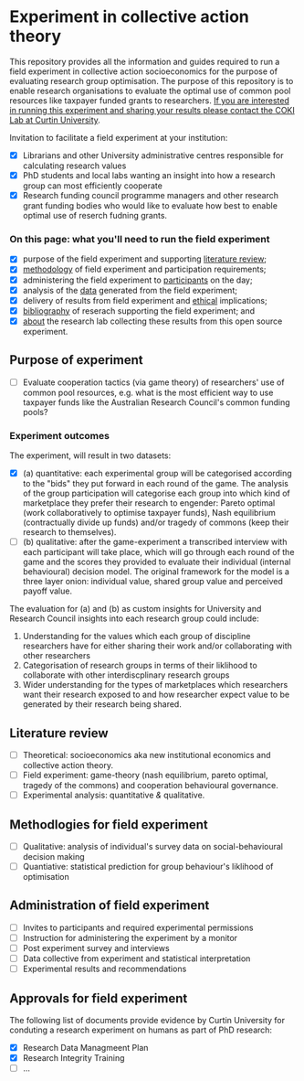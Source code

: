 # Experiment in collective action theory
This repository provides all the information and guides required to run a field experiment in collective action socioeconomics for the purpose of evaluating research group optimisation. The purpose of this repository is to enable research organisations to evaluate the optimal use of common pool resources like taxpayer funded grants to researchers.  [If you are interested in running this experiment and sharing your results please contact the COKI Lab at Curtin University](https://github.com/david-flanders-tuke/PhD/blob/main/about.md).

Invitation to facilitate a field experiment at your institution:
  - [x] Librarians and other University administrative centres responsible for calculating research values
  - [x] PhD students and local labs wanting an insight into how a research group can most efficiently cooperate
  - [x] Research funding council programme managers and other research grant funding bodies who would like to evaluate how best to enable optimal use of reserch fudning grants.

### On this page: what you'll need to run the field experiment
 - [x] purpose of the field experiment and supporting [literature review](https://github.com/david-flanders-tuke/PhD/blob/main/theory.md);
 - [x] [methodology](https://github.com/david-flanders-tuke/PhD/blob/main/methodology.md) of field experiment and participation requirements;
 - [x] administering the field experiment to [participants](https://github.com/david-flanders-tuke/PhD/blob/main/participants.md) on the day;
 - [x] analysis of the [data](https://github.com/david-flanders-tuke/PhD/blob/main/dataset.md) generated from the field experiment;
 - [x] delivery of results from field experiment and [ethical](https://github.com/david-flanders-tuke/PhD/blob/main/ethic.md) implications;
 - [x] [bibliography](https://github.com/david-flanders-tuke/PhD/blob/main/bibliography.md) of reserach supporting the field experiment; and
 - [x] [about](https://github.com/david-flanders-tuke/PhD/blob/main/about.md) the research lab collecting these results from this open source experiment.

## Purpose of experiment
 - [ ] Evaluate cooperation tactics (via game theory) of researchers' use of common pool resources, e.g. what is the most efficient way to use taxpayer funds like the Australian Research Council's common funding pools?

### Experiment outcomes
The experiment, will result in two datasets: 
 - [x] (a) quantitative: each experimental group will be categorised according to the "bids" they put forward in each round of the game. The analysis of the group participation will categorise each group into which kind of marketplace they prefer their research to engender: Pareto optimal (work collaboratively to optimise taxpayer funds), Nash equilibrium (contractually divide up funds) and/or tragedy of commons (keep their research to themselves).
 - [ ] (b) qualitative: after the game-experiment a transcribed interview with each participant will take place, which will go through each round of the game and the scores they provided to evaluate their individual (internal behavioural) decision model. The original framework for the model is a three layer onion: individual value, shared group value and perceived payoff value. 

The evaluation for (a) and (b) as custom insights for University and Research Council insights into each research group could include:
 1. Understanding for the values which each group of discipline researchers have for either sharing their work and/or collaborating with other researchers
 2. Categorisation of research groups in terms of their liklihood to collaborate with other interdiscplinary research groups
 3. Wider understanding for the types of marketplaces which researchers want their research exposed to and how researcher expect value to be generated by their research being shared.

## Literature review
 - [ ] Theoretical: socioeconomics aka new institutional economics and collective action theory.
 - [ ] Field experiment: game-theory (nash equilibrium, pareto optimal, tragedy of the commons) and cooperation behavioural governance.
 - [ ] Experimental analysis: quantitative *&* qualitative.

## Methodlogies for field experiment
 - [ ] Qualitative: analysis of individual's survey data on social-behavioural decision making
 - [ ] Quantiative: statistical prediction for group behaviour's liklihood of optimisation 

## Administration of field experiment
 - [ ] Invites to participants and required experimental permissions
 - [ ] Instruction for administering the experiment by a monitor
 - [ ] Post experiment survey and interviews
 - [ ] Data collective from experiment and statistical interpretation
 - [ ] Experimental results and recommendations

## Approvals for field experiment
The following list of documents provide evidence by Curtin University for conduting a research experiment on humans as part of PhD research:
 - [x] Research Data Managmeent Plan
 - [x] Research Integrity Training
 - [ ] ...

